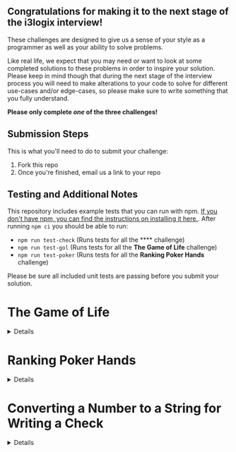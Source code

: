 <h2>Congratulations for making it to the next stage of the i3logix interview!</h2>

These challenges are designed to give us a sense of your style as a programmer as well as your ability to solve problems.

Like real life, we expect that you may need or want to look at some
completed solutions to these problems in order to inspire your solution. Please keep in mind though that during the next stage of the interview process you will need to make alterations to your code to solve for different use-cases and/or edge-cases, so please make sure to write something that you fully understand.

<b>Please only complete *one* of the three challenges!</b>

<h2>Submission Steps</h2>

This is what you'll need to do to submit your challenge:

1. Fork this repo
2. Once you're finished, email us a link to your repo

<h2>Testing and Additional Notes</h2>

This repository includes example tests that you can run with npm. [If you don't have npm, you can find the instructions on installing it here.](https://www.npmjs.com/get-npm). After running `npm ci` you should be able to run:

- `npm run test-check` (Runs tests for all the **** challenge)
- `npm run test-gol` (Runs tests for all the **The Game of Life** challenge)
- `npm run test-poker` (Runs tests for all the **Ranking Poker Hands** challenge)

Please be sure all included unit tests are passing before you submit your solution. 

# The Game of Life
<details>

To run the provided tests, run `npm run test-gol`.

Write some code that evolves generations through the [Conway's game of
life](https://en.wikipedia.org/wiki/Conway%27s_Game_of_Life). The input will be a game board of cells, either alive (1) or dead
(0).

The code should take this board and create a new board for the
next generation based on the following rules:
1) Any live cell with fewer than two live neighbours dies (underpopulation)
2) Any live cell with two or three live neighbours lives on to
the next generation (survival)
3) Any live cell with more than three live neighbours dies
(overcrowding)
4) Any dead cell with exactly three live neighbors becomes a
live cell (reproduction)

As an example, this game board as input:

```
0 1 0 0 0
1 0 0 1 1
1 1 0 0 1
0 1 0 0 0
1 0 0 0 1
```

Will have a subsequent generation of:

```
0 0 0 0 0
1 0 1 1 1
1 1 1 1 1
0 1 0 0 0
0 0 0 0 0
```
</details>

# Ranking Poker Hands
<details>

To run the provided tests, run `npm run test-poker`.

Write code that will evaluate a poker hand and determine its
rank.

Example:

Hand: As Ks Qs Js 10s (Royal Flush)

Hand: Ah As 10c 7d 6s (One Pair)

Hand: Kh Kc 3s 3h 2d (Two Pair)

Hand: Kh Qh 6h 2h 9h (Flush)

It should handle the following hand ranks:
* Royal Flush
* Straight Flush
* Four of a Kind
* Full House
* Flush
* Straight
* Three of a Kind
* Two Pair
* One Pair
* High Card

</details>

# Converting a Number to a String for Writing a Check
<details>

To run the provided tests, run `npm run test-check`.

Write code that will accept a number and convert it to the
appropriate string representation for a check.

Basic Requirements:

* Represent numbers to the hundredth position (pennies)
* Represent numbers at least to $999,999,999,999.99


Example:

Convert 2523.04
to "Two thousand five hundred twenty-three and 04/100 dollars"
</details>
